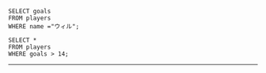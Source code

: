 ```
SELECT goals
FROM players
WHERE name ="ウィル";
```
```
SELECT *
FROM players
WHERE goals > 14;
```
***
